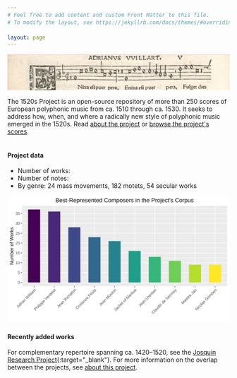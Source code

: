 ```yaml
---
# Feel free to add content and custom Front Matter to this file.
# To modify the layout, see https://jekyllrb.com/docs/themes/#overriding-theme-defaults

layout: page
---
```

<style>
	main.page-content {padding: 0px;}
	table.most-recent {text-align: left;}
	table.most-recent {font: 400 14px/1 -apple-system,BlinkMacSystemFont,"Segoe UI",Roboto,Helvetica,Arial,sans-serif,"Apple Color Emoji","Segoe UI Emoji","Segoe UI Symbol"}
	table.most-recent { border-collapse: collapse; }
	table.most-recent { padding-left: 2px; padding-top: 2px; padding: 2px}
</style>

![1520s Project banner](/images/1520s_banner.png)

The 1520s Project is an open-source repository of more than 250 scores of European polyphonic music from ca. 1510 through ca. 1530. It seeks to address how, when, and where a radically new style of polyphonic music emerged in the 1520s. Read [about the project](about) or [browse the project's scores](browse). <br><br>


#### Project data
+ Number of works: <span id="work-count"></span>
+ Number of notes: <span id="note-count"></span>
+ By genre: 24 mass movements, 182 motets, 54 secular works

![Project summary](/images/project_summary.svg)

#### Recently added works
<div data-count="10" id="most-recent"></div>

For complementary repertoire spanning ca. 1420–1520, see the [Josquin Research Project](http://josquin.stanford.edu){:target="_blank"}. For more information on the overlap between the projects, see [about this project](about).

<script>
// vim: ts=3

document.addEventListener("DOMContentLoaded", fillMostRecentList);

//////////////////////////////
//
// fillMostRecentList --
//

function fillMostRecentList() {
	let mid = "AKfycbwuHJlO-idyGmlaHBhNshmSCtiOau1QsXwN3K7PHyJDZ47qvPMEvv-uACFzJCBLB7iWXw";
	let metadata = `https://script.google.com/macros/s/${mid}/exec`;
	fetch(metadata)
		.then(response => {
			if (!response.ok) {
				throw new Error(`HTTP error! Status: ${response.status}`);
			}
			return response.json();
		})
		.then(data => {
			displayMostRecent(data);
			fillInCensusData(data);
		})
		.catch(error => {
			console.error("Fetch error: ", error);
		});
}



//////////////////////////////
//
// fillInCensusData --
//

function fillInCensusData(data) {
	let workCount = 0;
	let noteCount = 0;
	for (let i=0; i<data.length; i++) {
		let count = data[i]["Note Count"];
		if (count) {
			noteCount += parseInt(count);
			workCount++;
		}
	}

	let noteElement = document.querySelector("#note-count");
	if (noteElement) {
		noteElement.innerHTML = formatBigNumber(noteCount);
	}

	let workElement = document.querySelector("#work-count");
	if (workElement) {
		workElement.innerHTML = workCount;
	}

}


//////////////////////////////
//
// formatBigNumber -- avoid using commas to make Europeans happier
//

function formatBigNumber(number) {
	return number.toString().replace(/(\d)(?=(\d{3})+$)/g, '$1 ');
}


//////////////////////////////
//
// displayMostRecent --
//

function displayMostRecent(metadata) {
	metadata.sort(compareByDateAdded);

	let element = document.querySelector("#most-recent");
	if (!element) {
		console.error("Cannot find #most-recent.");
		return;
	}
	let count = element.dataset.count;
	if (count < 1) {
		count = 10;
	}
	if (count > 50) {
		count = 50;
	}

	let output = "<table class='most-recent'>";
	output += "<tr><th>Date Added</th><th>Composer</th><th>Work</th></tr>";
	for (let i=0; i<count; i++) {
		let entry = metadata[i];
		let date = entry["Date Added"];
		let scoreURL = getScoreURL(entry);
		output += "<tr>";
		output += `<td>${entry["Date Added"]}</td>`;
		output += `<td>${stylizeComposer(entry.Composer)}</td>`;
		if (!entry.Subtitle) {
			output += `<td><a target="_blank" href=${scoreURL}>${entry.Title}</a></td>`;
		} else {
			output += `<td><a target="_blank" href=${scoreURL}>${entry.Title} <i>${entry.Subtitle}</i></a></td>`;
		}
		output += "</tr>";
	}
	output += "</table>";
	element.innerHTML = output;
}



//////////////////////////////
//
// stylizeComposer -- Make "first last" from "last, first".
//

function stylizeComposer(name) {
	let matches = name.match(/^\s*([^,]+)\s*,\s*([^,]+)\s*$/);
	if (!matches) {
		return name;
	} else {
		return `<span class="first-name">${matches[2]}</span> <span class="last-name">${matches[1]}</span>`;
	}
}



//////////////////////////////
//
// compareByDateAdded -- For sorting metadata entries by "Date Added".
//

function compareByDateAdded(a, b) {
  // Handle null or empty dates by placing them at the end
  if (!a["Date Added"] && !b["Date Added"]) return 0;
  if (!a["Date Added"]) return 1;
  if (!b["Date Added"]) return -1;

  // Convert date strings to Date objects for comparison
  const dateA = new Date(a["Date Added"]);
  const dateB = new Date(b["Date Added"]);

  // Compare the dates
  if (dateA < dateB) return 1;
  if (dateA > dateB) return -1;
  return 0;
}

//////////////////////////////
//
// getScoreURL -- Generate URL
//

function getScoreURL(entry) {
	let ID = "";
	if (typeof entry["ID"] !== "undefined") {
		ID = entry["ID"];
		let url = `"/work?id=${ID}"`;
		return url;
	}
	return "";
}

</script>